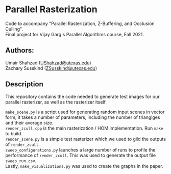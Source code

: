 # Parallel Rasterization

Code to accompany "Parallel Rasterization, Z-Buffering, and Occlusion Culling".\
Final project for Vijay Garg's Parallel Algorithms course, Fall 2021.

## Authors:
Umair Shahzad (UShahzad@utexas.edu)\
Zachary Susskind (ZSusskind@utexas.edu)

## Description
This repository contains the code needed to generate test images for our parallel rasterizer, as well as the rasterizer itself.

``make_scene.py`` is a script used for generating random input scenes in vector form; it takes a number of parameters, including the number of trianglges and their average size.\
``render_zcull.cpp`` is the main rasterization / HOM implementation. Run ``make`` to build.\
``render_scene.py`` is a simple test rasterizer which we used to gild the outputs of ``render_zcull``.\
``sweep_configurations.py`` launches a large number of runs to profile the performance of ``render_zcull``. This was used to generate the output file ``sweep_run.csv``.\
Lastly, ``make_visualizations.py`` was used to create the graphs in the paper.
